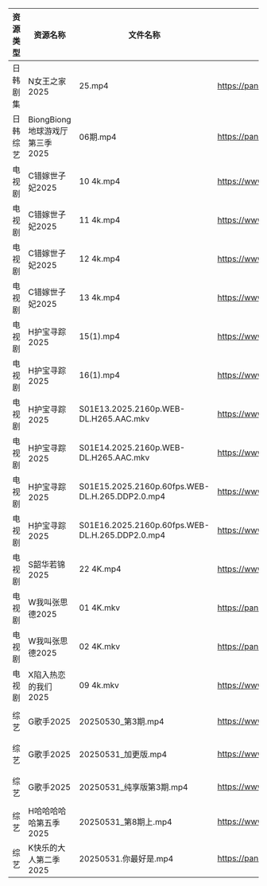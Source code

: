 | 资源类型 | 资源名称                   | 文件名称                                            | 分享链接                                 | 更新时间                |
| ---- | ---------------------- | ----------------------------------------------- | ------------------------------------ | ------------------- |
| 日韩剧集 | N女王之家2025              | 25.mp4                                          | https://pan.quark.cn/s/a85463f38f49  | 2025-05-31 16:24:24 |
| 日韩综艺 | BiongBiong地球游戏厅第三季2025 | 06期.mp4                                         | https://pan.quark.cn/s/8ce55fe5953d  | 2025-05-31 16:28:30 |
| 电视剧  | C错嫁世子妃2025             | 10 4k.mp4                                       | https://www.alipan.com/s/fsFbunEy7wg | 2025-05-31 18:05:24 |
| 电视剧  | C错嫁世子妃2025             | 11 4k.mp4                                       | https://www.alipan.com/s/fsFbunEy7wg | 2025-05-31 18:05:23 |
| 电视剧  | C错嫁世子妃2025             | 12 4k.mp4                                       | https://www.alipan.com/s/fsFbunEy7wg | 2025-05-31 18:05:22 |
| 电视剧  | C错嫁世子妃2025             | 13 4k.mp4                                       | https://www.alipan.com/s/fsFbunEy7wg | 2025-05-31 18:05:22 |
| 电视剧  | H护宝寻踪2025              | 15(1).mp4                                       | https://www.alipan.com/s/YPtSxQ39eiG | 2025-05-31 18:05:30 |
| 电视剧  | H护宝寻踪2025              | 16(1).mp4                                       | https://www.alipan.com/s/YPtSxQ39eiG | 2025-05-31 18:05:30 |
| 电视剧  | H护宝寻踪2025              | S01E13.2025.2160p.WEB-DL.H265.AAC.mkv           | https://www.alipan.com/s/YPtSxQ39eiG | 2025-05-31 18:05:29 |
| 电视剧  | H护宝寻踪2025              | S01E14.2025.2160p.WEB-DL.H265.AAC.mkv           | https://www.alipan.com/s/YPtSxQ39eiG | 2025-05-31 18:05:29 |
| 电视剧  | H护宝寻踪2025              | S01E15.2025.2160p.60fps.WEB-DL.H.265.DDP2.0.mp4 | https://www.alipan.com/s/YPtSxQ39eiG | 2025-05-31 18:05:28 |
| 电视剧  | H护宝寻踪2025              | S01E16.2025.2160p.60fps.WEB-DL.H.265.DDP2.0.mp4 | https://www.alipan.com/s/YPtSxQ39eiG | 2025-05-31 18:05:28 |
| 电视剧  | S韶华若锦2025              | 22 4K.mp4                                       | https://www.alipan.com/s/AJNi5aA9aLX | 2025-05-31 19:05:44 |
| 电视剧  | W我叫张思德2025             | 01 4K.mkv                                       | https://pan.quark.cn/s/7094d1f0b265  | 2025-05-31 16:26:20 |
| 电视剧  | W我叫张思德2025             | 02 4K.mkv                                       | https://pan.quark.cn/s/7094d1f0b265  | 2025-05-31 16:26:17 |
| 电视剧  | X陷入热恋的我们2025           | 09 4k.mkv                                       | https://www.alipan.com/s/tXqE3saLfdb | 2025-05-31 19:05:55 |
| 综艺   | G歌手2025                | 20250530_第3期.mp4                                | https://www.alipan.com/s/BnAVvcGrxme | 2025-05-31 18:06:21 |
| 综艺   | G歌手2025                | 20250531_加更版.mp4                                | https://www.alipan.com/s/BnAVvcGrxme | 2025-05-31 18:06:20 |
| 综艺   | G歌手2025                | 20250531_纯享版第3期.mp4                             | https://www.alipan.com/s/BnAVvcGrxme | 2025-05-31 18:06:19 |
| 综艺   | H哈哈哈哈哈第五季2025          | 20250531_第8期上.mp4                               | https://www.alipan.com/s/xGAPLokKzoj | 2025-05-31 18:06:25 |
| 综艺   | K快乐的大人第二季2025          | 20250531.你最好是.mp4                               | https://pan.quark.cn/s/fc40c2cbff29  | 2025-05-31 16:28:43 |
